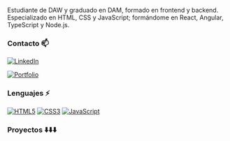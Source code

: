 Estudiante de DAW y graduado en DAM, formado en frontend y backend.
Especializado en HTML, CSS y JavaScript; formándome en React, Angular, TypeScript y Node.js.

### Contacto :mailbox:

<a href="https://es.linkedin.com/in/alex-fernandez-ferreira" target="_blank"><img alt="LinkedIn" src="https://img.shields.io/badge/linkedin-%230077B5.svg?&style=for-the-badge&logo=linkedin&logoColor=white" /></a>

<a href="https://alexfernandez05.github.io/portfolio/" target="_blank"><img alt="Portfolio" src="https://img.shields.io/badge/⭐ Portfolio-%230077B5.svg?&style=for-the-badge&logo=Portfolio" /></a>

### Lenguajes :zap:
[![HTML5](https://img.shields.io/badge/HTML5--critical.svg?logo=HTML5&logoWidth=20)](https://github.com/alexfernandez05?tab=repositories&q=&type=&language=html&sort=) 
[![CSS3](https://img.shields.io/badge/CSS3--informational.svg?logo=CSS3&logoWidth=20)](https://github.com/alexfernandez05?tab=repositories&q=&type=&language=css&sort=)
[![JavaScript](https://img.shields.io/badge/JavaScript--yellow.svg?logo=javaScript&logoWidth=20)](https://github.com/alexfernandez05?tab=repositories&q=&type=&language=javascript&sort=)

### Proyectos :arrow_down::arrow_down::arrow_down:
